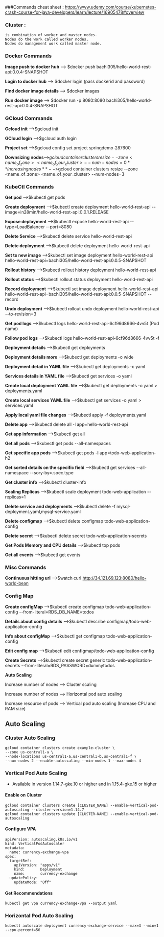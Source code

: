 ###Commands cheat sheet :
    https://www.udemy.com/course/kubernetes-crash-course-for-java-developers/learn/lecture/16905478#overview

### Cluster : 
    is combination of worker and master nodes. 
    Nodes do the work called worker nodes. 
    Nodes do management work called master node.

### Docker Commands

**Image push to docker hub** --> $docker push bachi305/hello-world-rest-api:0.0.4-SNAPSHOT

**Login to docker hub** --> $docker login  (pass dockerid and password)

**Find docker image details** --> $docker images

**Run docker image** --> $docker run -p 8080:8080 bachi305/hello-world-rest-api:0.0.4-SNAPSHOT

### GCloud Commands

**Gcloud init** -->$gcloud init

**GCloud login** -->$gcloud auth login

**Project set** -->$gcloud config set project springdemo-287600

**Downsizing nodes**-->$gcloud container clusters resize --zone <name_of_zone> <name_of_your_cluster> --num-nodes=0
**Increasing nodes**-->$gcloud container clusters resize --zone <name_of_zone> <name_of_your_cluster> --num-nodes=3

### KubeCtl Commands
**Get pod** -->$kubectl get pods

**Create deployment** -->$kubectl create deployment hello-world-rest-api --image=in28min/hello-world-rest-api:0.0.1.RELEASE

**Expose deployment** -->$kubectl expose hello-world-rest-api --type=LoadBalancer --port=8080

**Delete Service** -->$kubectl delete service hello-world-rest-api

**Delete deployment** -->$kubectl delete deployment hello-world-rest-api

**Set to new image** -->$kubectl set image deployment hello-world-rest-api hello-world-rest-api=bachi305/hello-world-rest-api:0.0.5-SNAPSHOT

**Rollout history** -->$kubectl rollout history deployment hello-world-rest-api

**Rollout status** -->$kubectl rollout status deployment hello-world-rest-api

**Record deployment** -->$kubectl set image deployment hello-world-rest-api hello-world-rest-api=bachi305/hello-world-rest-api:0.0.5-SNAPSHOT --record

**Undo deployment** -->$kubectl rollout undo deployment hello-world-rest-api --to-revision=3

**Get pod logs** -->$kubectl logs hello-world-rest-api-6cf96d8666-4vv5t (Pod name)

**Follow pod logs** -->$kubectl logs hello-world-rest-api-6cf96d8666-4vv5t -f

**Deployment details** -->$kubectl get deployments

**Deployment details more** -->$kubectl get deployments -o wide

**Deployment detail in YAML file** -->$kubectl get deployments -o yaml

**Services details in YAML file** -->$kubectl get services -o yaml

**Create local deployment YAML file** -->$kubectl get deployments -o yaml > deployments.yaml

**Create local services YAML file** -->$kubectl get services -o yaml > services.yaml

**Apply local yaml file changes** -->$kubectl apply -f deployments.yaml

**Delete app** -->$kubectl delete all -l app=hello-world-rest-api

**Get app information** -->$kubectl get all

**Get all pods** -->$kubectl get pods --all-namespaces

**Get specific app pods** -->$kubectl get pods -l app=todo-web-application-h2

**Get sorted details on the specific field** -->$kubectl get services --all-namespace --sory-by=.spec.type

**Get cluster info** -->$kubectl cluster-info

**Scaling Replicas** -->$kubectl scale deployment todo-web-application --replicas=1

**Delete service and deployments** -->$kubectl delete -f mysql-deployment.yaml,mysql-service.yaml

**Delete configmap** -->$kubectl delete configmap todo-web-application-config

**Delete secret** -->$kubectl delete secret todo-web-application-secrets

**Get Pods Memory and CPU details** -->$kubectl top pods

**Get all events** -->$kubectl get events

### Misc Commands

**Continuous hitting url** -->$watch curl http://34.121.69.123:8080/hello-world-bean

### Config Map
**Create configMap** -->$kubectl create configmap todo-web-application-config --from-literal=RDS_DB_NAME=todos

**Details about config details** -->$kubectl describe configmap/todo-web-application-config

**Info about configMap** -->$kubectl get configmap todo-web-application-config

**Edit config map** -->$kubectl edit configmap/todo-web-application-config

**Create Secrets** -->$kubectl create secret generic todo-web-application-secrets --from-literal=RDS_PASSWORD=dummytodos

**Auto Scaling** 

Increase number of nodes --> Cluster scaling

Increase number of nodes --> Horizontal pod auto scaling

Increase resource of pods --> Vertical pod auto scaling (Increase CPU and RAM size)

## Auto Scaling

### Cluster Auto Scaling

```
gcloud container clusters create example-cluster \
--zone us-central1-a \
--node-locations us-central1-a,us-central1-b,us-central1-f \
--num-nodes 2 --enable-autoscaling --min-nodes 1 --max-nodes 4
```
### Vertical Pod Auto Scaling
- Available in version 1.14.7-gke.10 or higher and in 1.15.4-gke.15 or higher

#### Enable on Cluster

```
gcloud container clusters create [CLUSTER_NAME] --enable-vertical-pod-autoscaling --cluster-version=1.14.7
gcloud container clusters update [CLUSTER-NAME] --enable-vertical-pod-autoscaling
```

#### Configure VPA

```
apiVersion: autoscaling.k8s.io/v1
kind: VerticalPodAutoscaler
metadata:
  name: currency-exchange-vpa
spec:
  targetRef:
    apiVersion: "apps/v1"
    kind:       Deployment
    name:       currency-exchange
  updatePolicy:
    updateMode: "Off"
```

#### Get Recommendations

```
kubectl get vpa currency-exchange-vpa --output yaml
```

### Horizontal Pod Auto Scaling

```
kubectl autoscale deployment currency-exchange-service --max=3 --min=1 --cpu-percent=50
```




